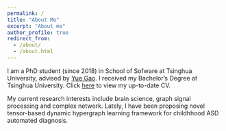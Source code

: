 ```yaml
---
permalink: /
title: "About Me"
excerpt: "About me"
author_profile: true
redirect_from: 
  - /about/
  - /about.html
---
```


I am a PhD student (since 2018) in School of Sofware at Tsinghua University, advised by [Yue Gao](http://gaoyue.org/cn_tsinghua/index). I received my Bachelor’s Degree at Tsinghua University. Click [here](https://zzz14.github.io/CV-Zizhao.pdf/) to view my up-to-date CV.

My current research interests include brain science, graph signal processing and complex network. Lately, I have been proposing novel tensor-based dynamic hypergraph learning framework for childhhood ASD automated diagnosis. 
